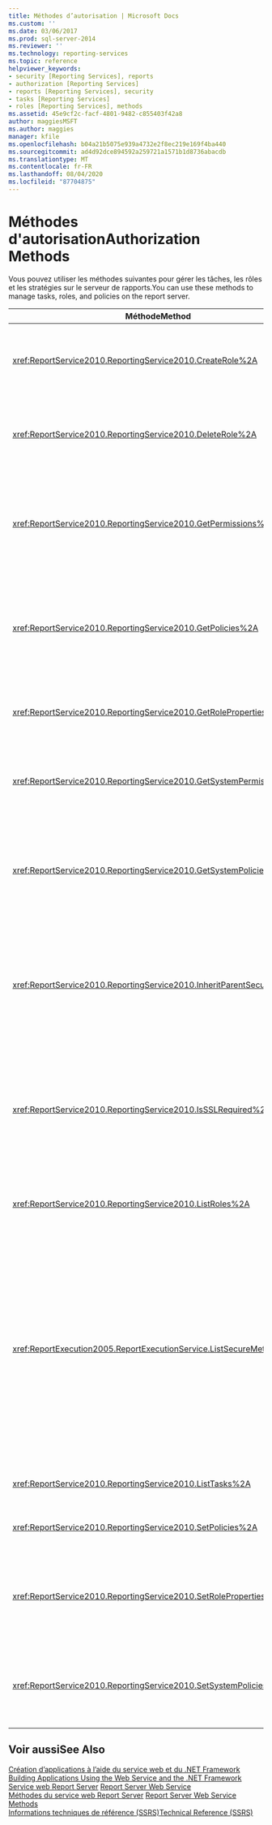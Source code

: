 ```yaml
---
title: Méthodes d’autorisation | Microsoft Docs
ms.custom: ''
ms.date: 03/06/2017
ms.prod: sql-server-2014
ms.reviewer: ''
ms.technology: reporting-services
ms.topic: reference
helpviewer_keywords:
- security [Reporting Services], reports
- authorization [Reporting Services]
- reports [Reporting Services], security
- tasks [Reporting Services]
- roles [Reporting Services], methods
ms.assetid: 45e9cf2c-facf-4801-9482-c855403f42a8
author: maggiesMSFT
ms.author: maggies
manager: kfile
ms.openlocfilehash: b04a21b5075e939a4732e2f8ec219e169f4ba440
ms.sourcegitcommit: ad4d92dce894592a259721a1571b1d8736abacdb
ms.translationtype: MT
ms.contentlocale: fr-FR
ms.lasthandoff: 08/04/2020
ms.locfileid: "87704875"
---
```

# <a name="authorization-methods"></a><span data-ttu-id="e6674-102">Méthodes d'autorisation</span><span class="sxs-lookup"><span data-stu-id="e6674-102">Authorization Methods</span></span>
  <span data-ttu-id="e6674-103">Vous pouvez utiliser les méthodes suivantes pour gérer les tâches, les rôles et les stratégies sur le serveur de rapports.</span><span class="sxs-lookup"><span data-stu-id="e6674-103">You can use these methods to manage tasks, roles, and policies on the report server.</span></span>  
  
|<span data-ttu-id="e6674-104">Méthode</span><span class="sxs-lookup"><span data-stu-id="e6674-104">Method</span></span>|<span data-ttu-id="e6674-105">Action</span><span class="sxs-lookup"><span data-stu-id="e6674-105">Action</span></span>|  
|------------|------------|  
|<xref:ReportService2010.ReportingService2010.CreateRole%2A>|<span data-ttu-id="e6674-106">Ajoute un nouveau rôle à la base de données du serveur de rapports.</span><span class="sxs-lookup"><span data-stu-id="e6674-106">Adds a new role to the report server database.</span></span> <span data-ttu-id="e6674-107">Cette méthode s’applique uniquement au mode natif.</span><span class="sxs-lookup"><span data-stu-id="e6674-107">This method =applies to native mode only.</span></span>|  
|<xref:ReportService2010.ReportingService2010.DeleteRole%2A>|<span data-ttu-id="e6674-108">Supprime un rôle de la base de données du serveur de rapports.</span><span class="sxs-lookup"><span data-stu-id="e6674-108">Deletes a role from the report server database.</span></span> <span data-ttu-id="e6674-109">Cette méthode s’applique uniquement au mode natif.</span><span class="sxs-lookup"><span data-stu-id="e6674-109">This method applies to native mode only.</span></span>|  
|<xref:ReportService2010.ReportingService2010.GetPermissions%2A>|<span data-ttu-id="e6674-110">Retourne les autorisations utilisateur associées à un élément particulier de la base de données du serveur de rapports ou la bibliothèque SharePoint.</span><span class="sxs-lookup"><span data-stu-id="e6674-110">Returns the user permissions that are associated with a particular item in the report server database or SharePoint library.</span></span>|  
|<xref:ReportService2010.ReportingService2010.GetPolicies%2A>|<span data-ttu-id="e6674-111">Retourne les stratégies associées à un élément particulier de la base de données du serveur de rapports ou la bibliothèque SharePoint.</span><span class="sxs-lookup"><span data-stu-id="e6674-111">Returns the policies that are associated with a particular item in the report server database or SharePoint library.</span></span>|  
|<xref:ReportService2010.ReportingService2010.GetRoleProperties%2A>|<span data-ttu-id="e6674-112">Retourne les propriétés de métadonnées de rôle et une collection de tâches associées.</span><span class="sxs-lookup"><span data-stu-id="e6674-112">Returns role metadata properties and a collection of associated tasks.</span></span>|  
|<xref:ReportService2010.ReportingService2010.GetSystemPermissions%2A>|<span data-ttu-id="e6674-113">Retourne les autorisations système de l'utilisateur.</span><span class="sxs-lookup"><span data-stu-id="e6674-113">Returns the user's system permissions.</span></span> <span data-ttu-id="e6674-114">Cette méthode s’applique uniquement au mode natif.</span><span class="sxs-lookup"><span data-stu-id="e6674-114">This method applies to native mode only.</span></span>|  
|<xref:ReportService2010.ReportingService2010.GetSystemPolicies%2A>|<span data-ttu-id="e6674-115">Retourne les stratégies système, y compris les groupes et les rôles auxquels elles sont associées.</span><span class="sxs-lookup"><span data-stu-id="e6674-115">Returns the system policies, including groups and roles with which they are associated.</span></span> <span data-ttu-id="e6674-116">Cette méthode s’applique uniquement au mode natif.</span><span class="sxs-lookup"><span data-stu-id="e6674-116">This method applies to native mode only.</span></span>|  
|<xref:ReportService2010.ReportingService2010.InheritParentSecurity%2A>|<span data-ttu-id="e6674-117">Supprime les stratégies qui sont associées à un élément particulier de la base de données du serveur de rapports et définit les stratégies de sécurité de l’élément sur celles de son parent.</span><span class="sxs-lookup"><span data-stu-id="e6674-117">Deletes the policies that are associated with a particular item in the report server database and sets the security policies for the item to those of its parent.</span></span>|  
|<xref:ReportService2010.ReportingService2010.IsSSLRequired%2A>|<span data-ttu-id="e6674-118">Renvoie une valeur booléenne qui indique si le protocole Secure Socket Layer (SSL) est obligatoire pour utiliser le point de terminaison <xref:ReportService2010>.</span><span class="sxs-lookup"><span data-stu-id="e6674-118">Returns a Boolean value that indicates whether the Secure Socket Layer (SSL) protocol is required to use the <xref:ReportService2010> end point.</span></span>|  
|<xref:ReportService2010.ReportingService2010.ListRoles%2A>|<span data-ttu-id="e6674-119">Retourne les noms et descriptions des rôles gérés par le serveur de rapports.</span><span class="sxs-lookup"><span data-stu-id="e6674-119">Returns the names and descriptions of roles that are managed by the report server.</span></span>|  
|<xref:ReportExecution2005.ReportExecutionService.ListSecureMethods%2A>|<span data-ttu-id="e6674-120">Retourne la liste des méthodes SOAP (Simple Object Access Protocol) dans le point de terminaison <xref:ReportExecution2005>qui requièrent une connexion sécurisée lorsqu'elles sont appelées.</span><span class="sxs-lookup"><span data-stu-id="e6674-120">Returns a list of Simple Object Access Protocol (SOAP) methods in the <xref:ReportExecution2005> endpoint that require a secure connection when invoked.</span></span> <span data-ttu-id="e6674-121">Le paramètre `SecureConnectionLevel` du serveur de rapports est utilisé pour déterminer quelles méthodes sont retournées.</span><span class="sxs-lookup"><span data-stu-id="e6674-121">The `SecureConnectionLevel` setting of the report server is used to determine which methods are returned.</span></span>|  
|<xref:ReportService2010.ReportingService2010.ListTasks%2A>|<span data-ttu-id="e6674-122">Retourne les tâches gérées par le serveur de rapports.</span><span class="sxs-lookup"><span data-stu-id="e6674-122">Returns the tasks that are managed by the report server.</span></span>|  
|<xref:ReportService2010.ReportingService2010.SetPolicies%2A>|<span data-ttu-id="e6674-123">Définit les stratégies associées à un élément spécifié.</span><span class="sxs-lookup"><span data-stu-id="e6674-123">Sets the policies that are associated with a specified item.</span></span>|  
|<xref:ReportService2010.ReportingService2010.SetRoleProperties%2A>|<span data-ttu-id="e6674-124">Définit les propriétés de métadonnées de rôle et associe un jeu de tâches à un rôle.</span><span class="sxs-lookup"><span data-stu-id="e6674-124">Sets role metadata properties and associates a set of tasks with a role.</span></span> <span data-ttu-id="e6674-125">Cette méthode s’applique uniquement au mode natif.</span><span class="sxs-lookup"><span data-stu-id="e6674-125">This method applies to native mode only.</span></span>|  
|<xref:ReportService2010.ReportingService2010.SetSystemPolicies%2A>|<span data-ttu-id="e6674-126">Définit la stratégie système qui définit des groupes et leurs rôles associés.</span><span class="sxs-lookup"><span data-stu-id="e6674-126">Sets the system policy that defines groups and their associated roles.</span></span> <span data-ttu-id="e6674-127">Cette méthode s’applique uniquement au mode natif.</span><span class="sxs-lookup"><span data-stu-id="e6674-127">This method applies to native mode only.</span></span>|  
  
## <a name="see-also"></a><span data-ttu-id="e6674-128">Voir aussi</span><span class="sxs-lookup"><span data-stu-id="e6674-128">See Also</span></span>  
 <span data-ttu-id="e6674-129">[Création d’applications à l’aide du service web et du .NET Framework](../net-framework/building-applications-using-the-web-service-and-the-net-framework.md) </span><span class="sxs-lookup"><span data-stu-id="e6674-129">[Building Applications Using the Web Service and the .NET Framework](../net-framework/building-applications-using-the-web-service-and-the-net-framework.md) </span></span>  
 <span data-ttu-id="e6674-130">[Service web Report Server](../report-server-web-service.md) </span><span class="sxs-lookup"><span data-stu-id="e6674-130">[Report Server Web Service](../report-server-web-service.md) </span></span>  
 <span data-ttu-id="e6674-131">[Méthodes du service web Report Server](report-server-web-service-methods.md) </span><span class="sxs-lookup"><span data-stu-id="e6674-131">[Report Server Web Service Methods](report-server-web-service-methods.md) </span></span>  
 [<span data-ttu-id="e6674-132">Informations techniques de référence &#40;SSRS&#41;</span><span class="sxs-lookup"><span data-stu-id="e6674-132">Technical Reference &#40;SSRS&#41;</span></span>](../../technical-reference-ssrs.md)  
  
  

